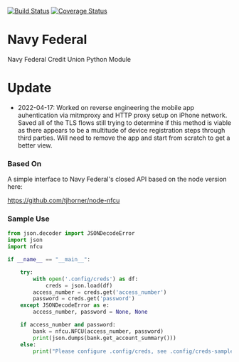 [![Build Status](https://travis-ci.org/morissette/nfcu.svg?branch=master)](https://travis-ci.org/morissette/nfcu)
[![Coverage Status](https://coveralls.io/repos/github/morissette/nfcu/badge.svg?branch=master)](https://coveralls.io/github/morissette/nfcu?branch=master)

# Navy Federal
Navy Federal Credit Union Python Module

# Update
* 2022-04-17: Worked on reverse engineering the mobile app auhentication via mitmproxy and HTTP proxy setup on iPhone network. Saved all of the TLS flows still trying to determine if this method is viable as there appears to be a multitude of device registration steps through third parties. Will need to remove the app and start from scratch to get a better view.

### Based On
A simple interface to Navy Federal's closed API based on the node version here:

https://github.com/tjhorner/node-nfcu

### Sample Use
```python
from json.decoder import JSONDecodeError
import json
import nfcu

if __name__ == "__main__":

    try:
        with open('.config/creds') as df:
            creds = json.load(df)
        access_number = creds.get('access_number')
        password = creds.get('password')
    except JSONDecodeError as e:
        access_number, password = None, None

    if access_number and password:
        bank = nfcu.NFCU(access_number, password)
        print(json.dumps(bank.get_account_summary()))
    else:
        print("Please configure .config/creds, see .config/creds-sample")
```
